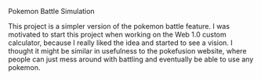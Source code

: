Pokemon Battle Simulation

This project is a simpler version of the pokemon battle feature. I was motivated to start this project when working on the Web 1.0 custom calculator, because I really liked the idea and started to see a vision. I thought it might be similar in usefulness to the pokefusion website, where people can just mess around with battling and eventually be able to use any pokemon. 